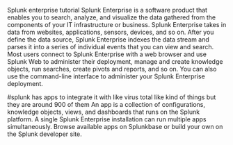Splunk enterprise tutorial
Splunk Enterprise is a software product that enables you to search, analyze, and visualize the data gathered from the components of your IT infrastructure or business.
Splunk Enterprise takes in data from websites, applications, sensors, devices, and so on.
After you define the data source, Splunk Enterprise indexes the data stream and parses it into a series of individual events that you can view and search.
Most users connect to Splunk Enterprise with a web browser and use Splunk Web to administer their deployment, manage and create knowledge objects, run searches, create pivots and reports, and so on. 
You can also use the command-line interface to administer your Splunk Enterprise deployment.

#splunk has apps to integrate it with like virus total like kind of things but they are around 900 of them 
An app is a collection of configurations, knowledge objects, views, and dashboards that runs on the Splunk platform. 
A single Splunk Enterprise installation can run multiple apps simultaneously. 
Browse available apps on Splunkbase or build your own on the Splunk developer site.
